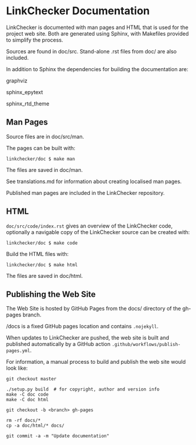LinkChecker Documentation
=========================

LinkChecker is documented with man pages and HTML that is used for the project web site.
Both are generated using Sphinx, with Makefiles provided to simplify the process.

Sources are found in doc/src. Stand-alone .rst files from doc/ are also included.

In addition to Sphinx the dependencies for building the documentation are:

graphviz

sphinx_epytext

sphinx_rtd_theme


Man Pages
---------

Source files are in doc/src/man.

The pages can be built with:

``linkchecker/doc $ make man``

The files are saved in doc/man.

See translations.md for information about creating localised man pages.

Published man pages are included in the LinkChecker repository.


HTML
----

``doc/src/code/index.rst`` gives an overview of the LinkChecker code, optionally a navigable
copy of the LinkChecker source can be created with:

``linkchecker/doc $ make code``

Build the HTML files with:

``linkchecker/doc $ make html``

The files are saved in doc/html.


Publishing the Web Site
-----------------------

The Web Site is hosted by GitHub Pages from the docs/ directory of the gh-pages branch.

/docs is a fixed GitHub pages location and contains ``.nojekyll``.

When updates to LinkChecker are pushed, the web site is built and published
automatically by a GitHub action ``.github/workflows/publish-pages.yml``.

For information, a manual process to build and publish the web site would look like:

    git checkout master

    ./setup.py build  # for copyright, author and version info
    make -C doc code
    make -C doc html

    git checkout -b <branch> gh-pages

    rm -rf docs/*
    cp -a doc/html/* docs/

    git commit -a -m "Update documentation"
